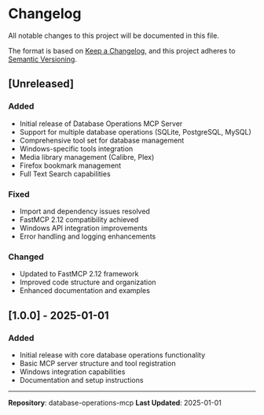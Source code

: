 # Changelog

All notable changes to this project will be documented in this file.

The format is based on [Keep a Changelog](https://keepachangelog.com/en/1.0.0/),
and this project adheres to [Semantic Versioning](https://semver.org/spec/v2.0.0.html).

## [Unreleased]

### Added
- Initial release of Database Operations MCP Server
- Support for multiple database operations (SQLite, PostgreSQL, MySQL)
- Comprehensive tool set for database management
- Windows-specific tools integration
- Media library management (Calibre, Plex)
- Firefox bookmark management
- Full Text Search capabilities

### Fixed
- Import and dependency issues resolved
- FastMCP 2.12 compatibility achieved
- Windows API integration improvements
- Error handling and logging enhancements

### Changed
- Updated to FastMCP 2.12 framework
- Improved code structure and organization
- Enhanced documentation and examples

## [1.0.0] - 2025-01-01

### Added
- Initial release with core database operations functionality
- Basic MCP server structure and tool registration
- Windows integration capabilities
- Documentation and setup instructions

---

**Repository**: database-operations-mcp
**Last Updated**: 2025-01-01
